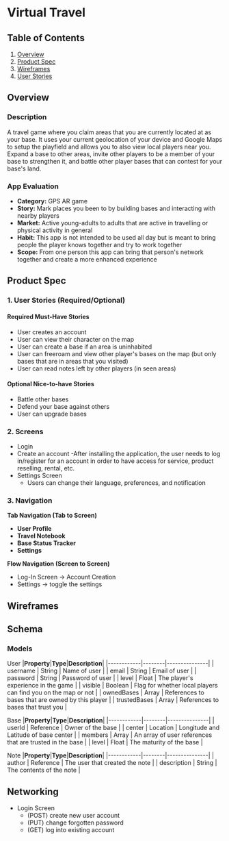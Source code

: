 # **Virtual Travel**
## **Table of Contents**
1. [Overview](#overview)
2. [Product Spec](#product-spec)
3. [Wireframes](#wireframes)
4. [User Stories](#userstories)
## Overview
### **Description**
A travel game where you claim areas that you are currently located at as your base. It uses your current geolocation of your device and Google Maps to setup the playfield and allows you to also view local players near you. Expand a base to other areas, invite other players to be a member of your base to strengthen it, and battle other player bases that can contest for your base's land.

### **App Evaluation**
- **Category:** GPS AR game
- **Story:** Mark places you been to by building bases and interacting with nearby players
- **Market:** Active young-adults to adults that are active in travelling or physical activity in general
- **Habit:** This app is not intended to be used all day but is meant to bring people the player knows together and try to work together
- **Scope:** From one person this app can bring that person's network together and create a more enhanced experience

## **Product Spec**

### 1.	User Stories (Required/Optional)
#### **Required Must-Have Stories**
- User creates an account
- User can view their character on the map
- User can create a base if an area is uninhabited
- User can freeroam and view other player's bases on the map (but only bases that are in areas that you visited)
- User can read notes left by other players (in seen areas)

#### **Optional Nice-to-have Stories**
- Battle other bases
- Defend your base against others
- User can upgrade bases

### 2.	Screens 
- Login
- Create an account
	-After installing the application, the user needs to log in/register for an account in order to have access for service, product reselling, rental, etc.
- Settings Screen 
	- Users can change their language, preferences, and notification 

### **3.	Navigation**
**Tab Navigation (Tab to Screen)**
- **User Profile**
- **Travel Notebook**
- **Base Status Tracker**
- **Settings**

**Flow Navigation (Screen to Screen)**
- Log-In Screen -> Account Creation
- Settings -> toggle the settings

## Wireframes

## Schema

### **Models**
User
|**Property**|**Type**|**Description**|
|------------|--------|---------------|
| username | String | Name of user |
| email  | String | Email of user |
| password | String | Password of user |
| level | Float | The player's experience in the game |
| visible | Boolean | Flag for whether local players can find you on the map or not |
| ownedBases | Array | References to bases that are owned by this player |
| trustedBases | Array | References to bases that trust you |

Base
|**Property**|**Type**|**Description**|
|------------|--------|---------------|
| userId | Reference | Owner of the base |
| center | Location | Longitude and Latitude of base center |
| members | Array | An array of user references that are trusted in the base |
| level | Float | The maturity of the base |

Note
|**Property**|**Type**|**Description**|
|------------|--------|---------------|
| author | Reference | The user that created the note |
| description | String | The contents of the note |

## **Networking**
- Login Screen
	- (POST) create new user account
	- (PUT) change forgotten password
	- (GET) log into existing account
